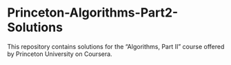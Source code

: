 # Princeton-Algorithms-Part2-Solutions
This repository contains solutions for the “Algorithms, Part II” course offered by Princeton University on Coursera.
